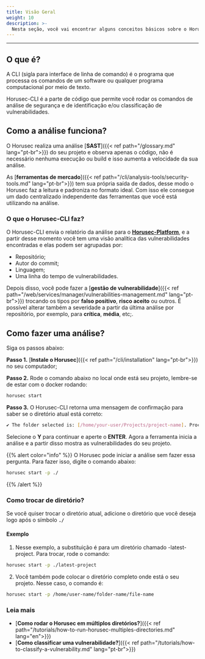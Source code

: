 ```yaml
---
title: Visão Geral
weight: 10
description: >-
  Nesta seção, você vai encontrar alguns conceitos básicos sobre o Horusec-CLI.
---
```


---

## **O que é?** 
A CLI (sigla para interface de linha de comando) é o programa que processa os comandos de um software ou qualquer programa computacional por meio de texto.

Horusec-CLI é a parte de código que permite você rodar os comandos de análise de segurança e de identificação e/ou classificação de vulnerabilidades.


## **Como a análise funciona?** 
 
O Horusec realiza uma análise [**SAST**]({{< ref path="/glossary.md" lang="pt-br">}}) do seu projeto e observa apenas o código, não é necessário nenhuma execução ou build e isso aumenta a velocidade da sua análise.  

As [**ferramentas de mercado**]({{< ref path="/cli/analysis-tools/security-tools.md" lang="pt-br">}}) tem sua própria saída de dados, desse modo o Horusec faz a leitura e padroniza no formato ideal. Com isso ele consegue um dado centralizado independente das ferramentas que você está utilizando na análise.

### **O que o Horusec-CLI faz?**
O Horusec-CLI envia o relatório da análise para o [**Horusec-Platform**](https://github.com/ZupIT/horusec-platform), e a partir desse momento você tem uma visão analítica das vulnerabilidades encontradas e elas podem ser agrupadas por:

- Repositório; 
- Autor do commit;
- Linguagem;
- Uma linha do tempo de vulnerabilidades. 

Depois disso, você pode fazer a [**gestão de vulnerabilidade**]({{< ref path="/web/services/manager/vulnerabilities-management.md" lang="pt-br">}}) trocando os tipos por **falso positivo**, **risco aceito** ou outros. 
É possível alterar também a severidade a partir da última análise por repositório, por exemplo, para **crítica**, **média**, etc;.


## **Como fazer uma análise?**
Siga os passos abaixo: 

**Passo 1.** [**Instale o Horusec**]({{< ref path="/cli/installation" lang="pt-br">}}) no seu computador;

**Passo 2.** Rode o comando abaixo no local onde está seu projeto, lembre-se de estar com o docker rodando:

```bash
horusec start
```

**Passo 3.** O Horusec-CLI retorna uma mensagem de confirmação para saber se o diretório atual está correto:

```bash
✔ The folder selected is: [/home/your-user/Projects/project-name]. Proceed? [Y/n]: Y
```

Selecione o **Y** para continuar e aperte o **ENTER**. Agora a ferramenta inicia a análise e a partir disso mostra as vulnerabilidades do seu projeto.


{{% alert color="info" %}}
O Horusec pode iniciar a análise sem fazer essa pergunta. Para fazer isso, digite o comando abaixo: 

```bash
horusec start -p ./
```
{{% /alert %}}


### **Como trocar de diretório?**

Se você quiser trocar o diretório atual, adicione o diretório que você deseja logo após o símbolo **`./`** 

#### **Exemplo** 

1. Nesse exemplo, a substituição é para um diretório chamado -latest-project. Para trocar, rode o comando:

```bash
horusec start -p ./latest-project
```

2. Você também pode colocar o diretório completo onde está o seu projeto. Nesse caso, o comando é: 

```bash
horusec start -p /home/user-name/folder-name/file-name
```

### Leia mais
- [**Como rodar o Horusec em múltiplos diretórios?**]({{< ref path="/tutorials/how-to-run-horusec-multiples-directories.md" lang="en">}})
- [**Como classificar uma vulnerabilidade?**]({{< ref path="/tutorials/how-to-classify-a-vulnerability.md" lang="pt-br">}})
